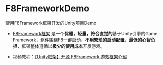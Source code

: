 # F8FrameworkDemo
使用F8Framework框架开发的Unity项目Demo

* [F8Framework框架](https://github.com/TippingGame/F8Framework) 是一个**优雅，轻量，符合直觉的**基于Unity引擎的Game Framework，组件围绕F8一键启动，**不用繁琐的启动配置**，**最低的心智负担**，框架整体遵循以**极少的使用成本**开发游戏。  

* 视频教程：[【Unity框架】开源 F8Framework 游戏框架介绍](https://www.bilibili.com/video/BV16i42117nx/?share_source=copy_web&vd_source=2fde88c46cd96d06f86859724813e355)  